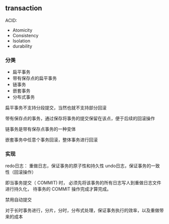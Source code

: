 
## transaction

ACID:
* Atomicity
* Consistency
* Isolation
* durability

### 分类
* 扁平事务
* 带有保存点的扁平事务
* 链事务
* 嵌套事务
* 分布式事务

扁平事务不支持分段提交，当然也就不支持部分回滚

带有保存点的事务，通过保存将事务的提交保留在该点，便于后续的回滚操作

链事务是带有保存点事务的一种变体

嵌套事务中任意个事务回滚，整体事务进行回滚

### 实现

redo日志： 重做日志，保证事务的原子性和持久性
undo日志，保证事务的一致性（回滚操作）

即当事务提交（ COMMIT) 时， 必须先将该事务的所有日志写人到重做日志文件
进行持久化， 待事务的 COMMIT 操作完成才算完成。

禁用自动提交

对于长时事务进行，分片，分时，分布式处理，保证事务执行的效率，以及重做带来的成本


